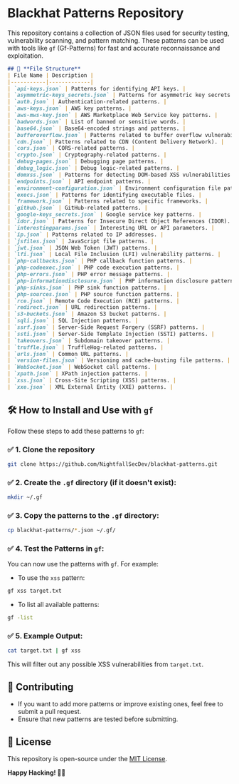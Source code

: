 
# Blackhat Patterns Repository

This repository contains a collection of JSON files used for security testing, vulnerability scanning, and pattern matching. These patterns can be used with tools like `gf` (Gf-Patterns) for fast and accurate reconnaissance and exploitation.
```markdown
## 📂 **File Structure**
| File Name | Description |
|-----------|-------------|
| `api-keys.json` | Patterns for identifying API keys. |
| `asymmetric-keys_secrets.json` | Patterns for asymmetric key secrets. |
| `auth.json` | Authentication-related patterns. |
| `aws-keys.json` | AWS key patterns. |
| `aws-mws-key.json` | AWS Marketplace Web Service key patterns. |
| `badwords.json` | List of banned or sensitive words. |
| `base64.json` | Base64-encoded strings and patterns. |
| `bufferoverflow.json` | Patterns related to buffer overflow vulnerabilities. |
| `cdn.json` | Patterns related to CDN (Content Delivery Network). |
| `cors.json` | CORS-related patterns. |
| `crypto.json` | Cryptography-related patterns. |
| `debug-pages.json` | Debugging page patterns. |
| `debug_logic.json` | Debug logic-related patterns. |
| `domxss.json` | Patterns for detecting DOM-based XSS vulnerabilities. |
| `endpoints.json` | API endpoint patterns. |
| `environment-configuration.json` | Environment configuration file patterns. |
| `execs.json` | Patterns for identifying executable files. |
| `framework.json` | Patterns related to specific frameworks. |
| `github.json` | GitHub-related patterns. |
| `google-keys_secrets.json` | Google service key patterns. |
| `idor.json` | Patterns for Insecure Direct Object References (IDOR). |
| `interestingparams.json` | Interesting URL or API parameters. |
| `ip.json` | Patterns related to IP addresses. |
| `jsfiles.json` | JavaScript file patterns. |
| `jwt.json` | JSON Web Token (JWT) patterns. |
| `lfi.json` | Local File Inclusion (LFI) vulnerability patterns. |
| `php-callbacks.json` | PHP callback function patterns. |
| `php-codeexec.json` | PHP code execution patterns. |
| `php-errors.json` | PHP error message patterns. |
| `php-informationdisclosure.json` | PHP information disclosure patterns. |
| `php-sinks.json` | PHP sink function patterns. |
| `php-sources.json` | PHP source function patterns. |
| `rce.json` | Remote Code Execution (RCE) patterns. |
| `redirect.json` | URL redirection patterns. |
| `s3-buckets.json` | Amazon S3 bucket patterns. |
| `sqli.json` | SQL Injection patterns. |
| `ssrf.json` | Server-Side Request Forgery (SSRF) patterns. |
| `ssti.json` | Server-Side Template Injection (SSTI) patterns. |
| `takeovers.json` | Subdomain takeover patterns. |
| `truffle.json` | TruffleHog-related patterns. |
| `urls.json` | Common URL patterns. |
| `version-files.json` | Versioning and cache-busting file patterns. |
| `WebSocket.json` | WebSocket call patterns. |
| `xpath.json` | XPath injection patterns. |
| `xss.json` | Cross-Site Scripting (XSS) patterns. |
| `xxe.json` | XML External Entity (XXE) patterns. |
```

## 🛠️ **How to Install and Use with `gf`**
Follow these steps to add these patterns to `gf`:

### ✅ **1. Clone the repository**

```bash
git clone https://github.com/NightfallSecDev/blackhat-patterns.git
```

### ✅ **2. Create the `.gf` directory (if it doesn't exist):**  
```sh
mkdir ~/.gf
```

### ✅ **3. Copy the patterns to the `.gf` directory:**  
```sh
cp blackhat-patterns/*.json ~/.gf/
```

### ✅ **4. Test the Patterns in `gf`:**  
You can now use the patterns with `gf`. For example:

- To use the `xss` pattern:
```sh
gf xss target.txt
```

- To list all available patterns:
```sh
gf -list
```

### ✅ **5. Example Output:**  
```sh
cat target.txt | gf xss
```
This will filter out any possible XSS vulnerabilities from `target.txt`.


## 🚀 **Contributing**
- If you want to add more patterns or improve existing ones, feel free to submit a pull request.
- Ensure that new patterns are tested before submitting.



## 📄 **License**
This repository is open-source under the [MIT License](LICENSE).



**Happy Hacking! 🐱‍💻**

